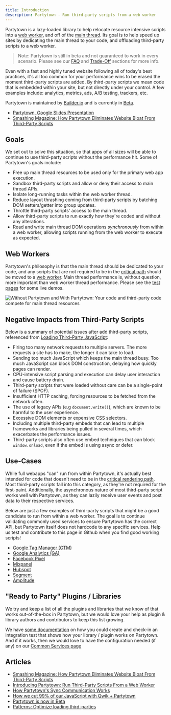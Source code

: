 ```yaml
---
title: Introduction
description: Partytown - Run third-party scripts from a web worker
---
```


Partytown is a lazy-loaded library to help relocate resource intensive scripts into a [web worker](https://developer.mozilla.org/en-US/docs/Web/API/Web_Workers_API), and off of the [main thread](https://developer.mozilla.org/en-US/docs/Glossary/Main_thread). Its goal is to help speed up sites by dedicating the main thread to your code, and offloading third-party scripts to a web worker.

> Note: Partytown is still in beta and not guaranteed to work in every scenario. Please see our [FAQ](/faq) and [Trade-Off](/trade-offs) sections for more info.

Even with a fast and highly tuned website following all of today's best practices, it's all too common for your performance wins to be erased the moment third-party scripts are added. By third-party scripts we mean code that is embedded within your site, but not directly under your control. A few examples include: analytics, metrics, ads, A/B testing, trackers, etc.

Partytown is maintained by [Builder.io](https://www.builder.io/) and is currently in [Beta](https://www.builder.io/blog/partytown-is-now-in-beta).

- [Partytown, Google Slides Presentation](https://docs.google.com/presentation/d/10aKHUokby6hQydL_xuOtct4CPwAkgay5l0-FqgO8-3g/edit?usp=sharing)
- [Smashing Magazine: How Partytown Eliminates Website Bloat From Third-Party Scripts](https://www.smashingmagazine.com/2022/04/partytown-eliminates-website-bloat-third-party-apps/)

## Goals

We set out to solve this situation, so that apps of all sizes will be able to continue to use third-party scripts without the performance hit. Some of Partytown's goals include:

- Free up main thread resources to be used only for the primary web app execution.
- Sandbox third-party scripts and allow or deny their access to main thread APIs.
- Isolate long-running tasks within the web worker thread.
- Reduce layout thrashing coming from third-party scripts by batching DOM setters/getter into group updates.
- Throttle third-party scripts' access to the main thread.
- Allow third-party scripts to run exactly how they're coded and without any alterations.
- Read and write main thread DOM operations _synchronously_ from within a web worker, allowing scripts running from the web worker to execute as expected.

## Web Workers

Partytown's philosophy is that the main thread should be dedicated to your code, and any scripts that are not required to be in the [critical path](https://developers.google.com/web/fundamentals/performance/critical-rendering-path) should be moved to a [web worker](https://developer.mozilla.org/en-US/docs/Web/API/Web_Workers_API). Main thread performance is, without question, more important than web worker thread performance. Please see the [test pages](/tests/) for some live demos.

![Without Partytown and With Partytown: Your code and third-party code compete for main thread resources](https://user-images.githubusercontent.com/452425/152363590-89d3b9a5-35c7-4c12-8f3e-c8b5ce4bb267.png)

## Negative Impacts from Third-Party Scripts

Below is a summary of potential issues after add third-party scripts, referenced from [Loading Third-Party JavaScript](https://developers.google.com/web/fundamentals/performance/optimizing-content-efficiency/loading-third-party-javascript):

- Firing too many network requests to multiple servers. The more requests a site has to make, the longer it can take to load.
- Sending too much JavaScript which keeps the main thread busy. Too much JavaScript can block DOM construction, delaying how quickly pages can render.
- CPU-intensive script parsing and execution can delay user interaction and cause battery drain.
- Third-party scripts that were loaded without care can be a single-point of failure (SPOF).
- Insufficient HTTP caching, forcing resources to be fetched from the network often.
- The use of legacy APIs (e.g `document.write()`), which are known to be harmful to the user experience.
- Excessive DOM elements or expensive CSS selectors.
- Including multiple third-party embeds that can lead to multiple frameworks and libraries being pulled in several times, which exacerbates the performance issues.
- Third-party scripts also often use embed techniques that can block `window.onload`, even if the embed is using async or defer.

## Use-Cases

While full webapps "can" run from within Partytown, it's actually best intended for code that doesn't need to be in the [critical rendering path](https://developer.mozilla.org/en-US/docs/Web/Performance/Critical_rendering_path). Most third-party scripts fall into this category, as they're not required for the first-paint. Additionally, the asynchronous nature of most third-party script works well with Partytown, as they can lazily receive user events and post data to their respective services.

Below are just a few examples of third-party scripts that might be a good candidate to run from within a web worker. The goal is to continue validating commonly used services to ensure Partytown has the correct API, but Partytown itself does not hardcode to any specific services. Help us test and contribute to this page in Github when you find good working scripts!

- [Google Tag Manager (GTM)](https://marketingplatform.google.com/about/tag-manager/)
- [Google Analytics (GA)](https://analytics.google.com/)
- [Facebook Pixel](https://www.facebook.com/business/learn/facebook-ads-pixel)
- [Mixpanel](https://mixpanel.com/)
- [Hubspot](https://www.hubspot.com/)
- [Segment](https://segment.com/)
- [Amplitude](https://amplitude.com/)

## "Ready to Party" Plugins / Libraries

We try and keep a list of all the plugins and libraries that we know of that works out-of-the-box in Partytown, but we would love your help as plugin & library authors and contributors to keep this list growing.

We have [some documentation](https://github.com/BuilderIO/partytown/blob/main/DEVELOPER.md#plugin-authors--developers) on how you could create and check-in an integration test that shows how your library / plugin works on Partytown. And if it works, then we would love to have the configuration needed (if any) on our [Common Services page](/common-services)

## Articles

- <a href="https://www.smashingmagazine.com/2022/04/partytown-eliminates-website-bloat-third-party-apps/" target="_blank" rel="noopener">Smashing Magazine: How Partytown Eliminates Website Bloat From Third-Party Scripts</a>
- <a href="https://dev.to/adamdbradley/introducing-partytown-run-third-party-scripts-from-a-web-worker-2cnp" target="_blank" rel="noopener">Introducing Partytown: Run Third-Party Scripts From a Web Worker</a>
- <a href="https://dev.to/adamdbradley/how-partytown-s-sync-communication-works-4244" target="_blank" rel="noopener">How Partytown's Sync Communication Works</a>
- <a href="https://www.builder.io/blog/how-we-cut-99-percent-js-with-qwik-and-partytown" target="_blank" rel="noopener">How we cut 99% of our JavaScript with Qwik + Partytown</a>
- <a href="https://www.builder.io/blog/partytown-is-now-in-beta" target="_blank" rel="noopener">Partytown is now in Beta</a>
- <a href="https://www.patterns.dev/posts/third-party/" target="_blank" rel="noopener">Patterns: Optimize loading third-parties</a>
